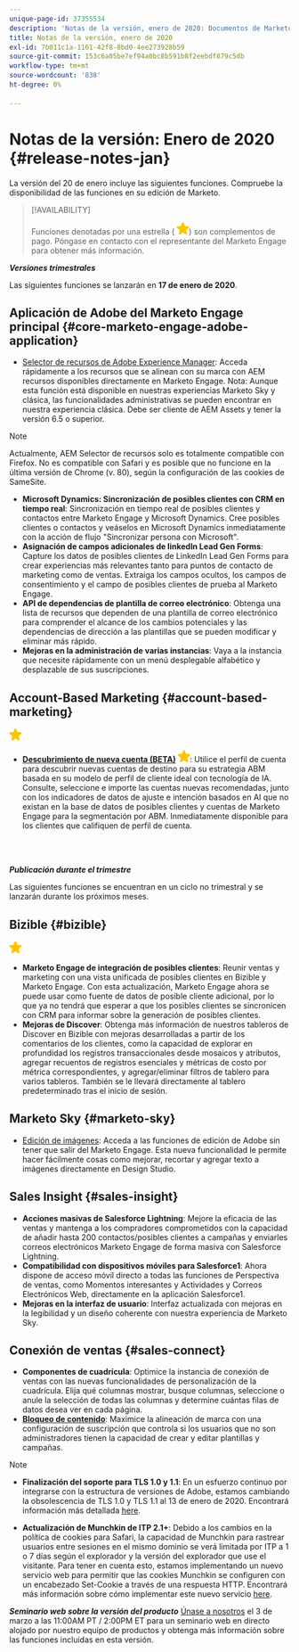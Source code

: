 ```yaml
---
unique-page-id: 37355534
description: 'Notas de la versión, enero de 2020: Documentos de Marketo: Documentación del producto'
title: Notas de la versión, enero de 2020
exl-id: 7b011c1a-1161-42f8-8bd0-4ee273928b59
source-git-commit: 153c6a05be7ef94a0bc8b591b8f2eebdf879c5db
workflow-type: tm+mt
source-wordcount: '838'
ht-degree: 0%

---
```


# Notas de la versión: Enero de 2020 {#release-notes-jan}

La versión del 20 de enero incluye las siguientes funciones. Compruebe la disponibilidad de las funciones en su edición de Marketo.

>[!AVAILABILITY]
>
>Funciones denotadas por una estrella ( ![(estrella)](assets/yellow-star.png)) son complementos de pago. Póngase en contacto con el representante del Marketo Engage para obtener más información.

**_Versiones trimestrales_**

Las siguientes funciones se lanzarán en **17 de enero de 2020**.

## Aplicación de Adobe del Marketo Engage principal {#core-marketo-engage-adobe-application}

* [Selector de recursos de Adobe Experience Manager](/help/marketo/product-docs/adobe-experience-cloud-integrations-overview/importing-assets-with-adobe-experience-manager.md): Acceda rápidamente a los recursos que se alinean con su marca con AEM recursos disponibles directamente en Marketo Engage. Nota: Aunque esta función está disponible en nuestras experiencias Marketo Sky y clásica, las funcionalidades administrativas se pueden encontrar en nuestra experiencia clásica. Debe ser cliente de AEM Assets y tener la versión 6.5 o superior.

>[!NOTE]
>
>Actualmente, AEM Selector de recursos solo es totalmente compatible con Firefox. No es compatible con Safari y es posible que no funcione en la última versión de Chrome (v. 80), según la configuración de las cookies de SameSite.

* **Microsoft Dynamics: Sincronización de posibles clientes con CRM en tiempo real**: Sincronización en tiempo real de posibles clientes y contactos entre Marketo Engage y Microsoft Dynamics. Cree posibles clientes o contactos y veáselos en Microsoft Dynamics inmediatamente con la acción de flujo &quot;Sincronizar persona con Microsoft&quot;.
* **Asignación de campos adicionales de linkedIn Lead Gen Forms**: Capture los datos de posibles clientes de LinkedIn Lead Gen Forms para crear experiencias más relevantes tanto para puntos de contacto de marketing como de ventas. Extraiga los campos ocultos, los campos de consentimiento y el campo de posibles clientes de prueba al Marketo Engage.
* **API de dependencias de plantilla de correo electrónico**: Obtenga una lista de recursos que dependen de una plantilla de correo electrónico para comprender el alcance de los cambios potenciales y las dependencias de dirección a las plantillas que se pueden modificar y eliminar más rápido.
* **Mejoras en la administración de varias instancias**: Vaya a la instancia que necesite rápidamente con un menú desplegable alfabético y desplazable de sus suscripciones.

## Account-Based Marketing {#account-based-marketing}

![(estrella)](assets/yellow-star.png)

* **[Descubrimiento de nueva cuenta (BETA)](https://docs.marketo.com/x/WQA6Ag) ![(estrella)](assets/yellow-star.png)**: Utilice el perfil de cuenta para descubrir nuevas cuentas de destino para su estrategia ABM basada en su modelo de perfil de cliente ideal con tecnología de IA. Consulte, seleccione e importe las cuentas nuevas recomendadas, junto con los indicadores de datos de ajuste e intención basados en AI que no existan en la base de datos de posibles clientes y cuentas de Marketo Engage para la segmentación por ABM. Inmediatamente disponible para los clientes que califiquen de perfil de cuenta.

<br> 

**_Publicación durante el trimestre_**

Las siguientes funciones se encuentran en un ciclo no trimestral y se lanzarán durante los próximos meses.

## Bizible {#bizible}

![(estrella)](assets/yellow-star.png)

* **Marketo Engage de integración de posibles clientes**: Reunir ventas y marketing con una vista unificada de posibles clientes en Bizible y Marketo Engage. Con esta actualización, Marketo Engage ahora se puede usar como fuente de datos de posible cliente adicional, por lo que ya no tendrá que esperar a que los posibles clientes se sincronicen con CRM para informar sobre la generación de posibles clientes.
* **Mejoras de Discover**: Obtenga más información de nuestros tableros de Discover en Bizible con mejoras desarrolladas a partir de los comentarios de los clientes, como la capacidad de explorar en profundidad los registros transaccionales desde mosaicos y atributos, agregar recuentos de registros esenciales y métricas de costo por métrica correspondientes, y agregar/eliminar filtros de tablero para varios tableros. También se le llevará directamente al tablero predeterminado tras el inicio de sesión.

## Marketo Sky {#marketo-sky}

* [Edición de imágenes](https://experienceleague.adobe.com/docs/marketo/sky/design-studio/marketo-image-editor.html?lang=en#design-studio): Acceda a las funciones de edición de Adobe sin tener que salir del Marketo Engage. Esta nueva funcionalidad le permite hacer fácilmente cosas como mejorar, recortar y agregar texto a imágenes directamente en Design Studio.

## Sales Insight {#sales-insight}

* **Acciones masivas de Salesforce Lightning**: Mejore la eficacia de las ventas y mantenga a los compradores comprometidos con la capacidad de añadir hasta 200 contactos/posibles clientes a campañas y enviarles correos electrónicos Marketo Engage de forma masiva con Salesforce Lightning.
* **Compatibilidad con dispositivos móviles para Salesforce1**: Ahora dispone de acceso móvil directo a todas las funciones de Perspectiva de ventas, como Momentos interesantes y Actividades y Correos Electrónicos Web, directamente en la aplicación Salesforce1.
* **Mejoras en la interfaz de usuario**: Interfaz actualizada con mejoras en la legibilidad y un diseño coherente con nuestra experiencia de Marketo Sky.

## Conexión de ventas {#sales-connect}

* **Componentes de cuadrícula**: Optimice la instancia de conexión de ventas con las nuevas funcionalidades de personalización de la cuadrícula. Elija qué columnas mostrar, busque columnas, seleccione o anule la selección de todas las columnas y determine cuántas filas de datos desea ver en cada página.
* **[Bloqueo de contenido](/help/marketo/product-docs/marketo-sales-connect/admin/content-lockdown.md)**: Maximice la alineación de marca con una configuración de suscripción que controla si los usuarios que no son administradores tienen la capacidad de crear y editar plantillas y campañas.

>[!NOTE]
>
>* **Finalización del soporte para TLS 1.0 y 1.1**: En un esfuerzo continuo por integrarse con la estructura de versiones de Adobe, estamos cambiando la obsolescencia de TLS 1.0 y TLS 1.1 al 13 de enero de 2020. Encontrará información más detallada [here](https://nation.marketo.com/docs/DOC-7059-tls-10-11-deprecation-faq).
>
>* **Actualización de Munchkin de ITP 2.1+**: Debido a los cambios en la política de cookies para Safari, la capacidad de Munchkin para rastrear usuarios entre sesiones en el mismo dominio se verá limitada por ITP a 1 o 7 días según el explorador y la versión del explorador que use el visitante. Para tener en cuenta esto, estamos implementando un nuevo servicio web para permitir que las cookies Munchkin se configuren con un encabezado Set-Cookie a través de una respuesta HTTP. Encontrará más información sobre cómo implementar este nuevo servicio [here](https://nation.marketo.com/docs/DOC-7351).


**_Seminario web sobre la versión del producto_** [Únase a nosotros](https://engage.marketo.com/Jan_Feb_20_Release_Webinar_Registration.html) el 3 de marzo a las 11:00AM PT / 2:00PM ET para un seminario web en directo alojado por nuestro equipo de productos y obtenga más información sobre las funciones incluidas en esta versión.
